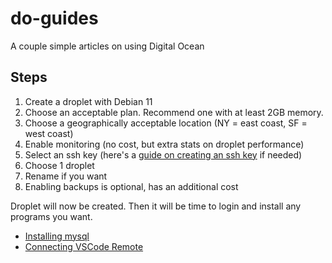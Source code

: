 # do-guides
A couple simple articles on using Digital Ocean

## Steps 

1. Create a droplet with Debian 11
2. Choose an acceptable plan. Recommend one with at least 2GB memory.
3. Choose a geographically acceptable location (NY = east coast, SF = west coast)
4. Enable monitoring (no cost, but extra stats on droplet performance)
5. Select an ssh key (here's a [guide on creating an ssh key]() if needed)
6. Choose 1 droplet
7. Rename if you want
8. Enabling backups is optional, has an additional cost

Droplet will now be created. Then it will be time to login and install any programs you want.

- [Installing mysql]()
- [Connecting VSCode Remote]()
